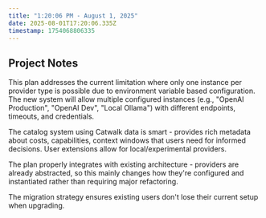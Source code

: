 ```yaml
---
title: "1:20:06 PM - August 1, 2025"
date: 2025-08-01T17:20:06.335Z
timestamp: 1754068806335
---
```


## Project Notes

This plan addresses the current limitation where only one instance per provider type is possible due to environment variable based configuration. The new system will allow multiple configured instances (e.g., "OpenAI Production", "OpenAI Dev", "Local Ollama") with different endpoints, timeouts, and credentials.

The catalog system using Catwalk data is smart - provides rich metadata about costs, capabilities, context windows that users need for informed decisions. User extensions allow for local/experimental providers.

The plan properly integrates with existing architecture - providers are already abstracted, so this mainly changes how they're configured and instantiated rather than requiring major refactoring.

The migration strategy ensures existing users don't lose their current setup when upgrading.
